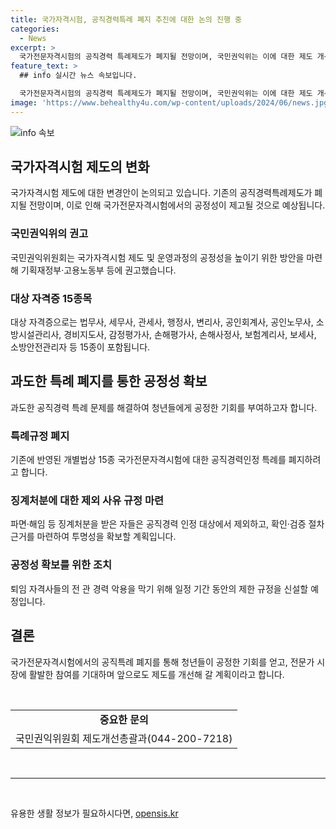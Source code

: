 ```yaml
---
title: 국가자격시험, 공직경력특례 폐지 추진에 대한 논의 진행 중
categories:
  - News
excerpt: >
  국가전문자격시험의 공직경력 특례제도가 폐지될 전망이며, 국민권익위는 이에 대한 제도 개선 방안을 권고했다. 공직경력 특례를 받는 자격증 15종에 대해 공직경력 인정 특례를 폐지하고, 공직 퇴임 자격사들의 공정성 문제를 해결하기 위한 내용을 담은 개선방안이 마련되었다. 국민권익위는 청년들의 공정한 기회를 보장하고 전문가 시장에 진입하는 계기를 마련하기를 기대하고 있다.
feature_text: >
  ## info 실시간 뉴스 속보입니다.

  국가전문자격시험의 공직경력 특례제도가 폐지될 전망이며, 국민권익위는 이에 대한 제도 개선 방안을 권고했다. 공직경력 특례를 받는 자격증 15종에 대해 공직경력 인정 특례를 폐지하고, 공직 퇴임 자격사들의 공정성 문제를 해결하기 위한 내용을 담은 개선방안이 마련되었다. 국민권익위는 청년들의 공정한 기회를 보장하고 전문가 시장에 진입하는 계기를 마련하기를 기대하고 있다.
image: 'https://www.behealthy4u.com/wp-content/uploads/2024/06/news.jpg'
---
```


<p><img src="https://www.behealthy4u.com/wp-content/uploads/2024/06/news.jpg" alt="info 속보" /></p>

<h2 data-ke-size="size26">국가자격시험 제도의 변화</h2>

<p data-ke-size="size16">국가자격시험 제도에 대한 변경안이 논의되고 있습니다. 기존의 공직경력특례제도가 폐지될 전망이며, 이로 인해 국가전문자격시험에서의 공정성이 제고될 것으로 예상됩니다.</p>

<h3><b>국민권익위의 권고</b></h3>

<p data-ke-size="size16">국민권익위원회는 국가자격시험 제도 및 운영과정의 공정성을 높이기 위한 방안을 마련해 기획재정부·고용노동부 등에 권고했습니다.</p>

<h3><b>대상 자격증 15종목</b></h3>

<p data-ke-size="size16">대상 자격증으로는 법무사, 세무사, 관세사, 행정사, 변리사, 공인회계사, 공인노무사, 소방시설관리사, 경비지도사, 감정평가사, 손해평가사, 손해사정사, 보험계리사, 보세사, 소방안전관리자 등 15종이 포함됩니다.</p>

<h2 data-ke-size="size26">과도한 특례 폐지를 통한 공정성 확보</h2>

<p data-ke-size="size16">과도한 공직경력 특례 문제를 해결하여 청년들에게 공정한 기회를 부여하고자 합니다.</p>

<h3><b>특례규정 폐지</b></h3>

<p data-ke-size="size16">기존에 반영된 개별법상 15종 국가전문자격시험에 대한 공직경력인정 특례를 폐지하려고 합니다.</p>

<h3><b>징계처분에 대한 제외 사유 규정 마련</b></h3>

<p data-ke-size="size16">파면·해임 등 징계처분을 받은 자들은 공직경력 인정 대상에서 제외하고, 확인·검증 절차 근거를 마련하여 투명성을 확보할 계획입니다.</p>

<h3><b>공정성 확보를 위한 조치</b></h3>

<p data-ke-size="size16">퇴임 자격사들의 전 관 경력 악용을 막기 위해 일정 기간 동안의 제한 규정을 신설할 예정입니다.</p>

<h2 data-ke-size="size26">결론</h2>

<p data-ke-size="size16">국가전문자격시험에서의 공직특례 폐지를 통해 청년들이 공정한 기회를 얻고, 전문가 시장에 활발한 참여를 기대하며 앞으로도 제도를 개선해 갈 계획이라고 합니다.</p>

<p data-ke-size="size16">&nbsp;</p>

<table>
    <tbody>
        <tr>
            <td style="text-align: center; height: 17px;"><b>중요한 문의</b></td>
        </tr>
        <tr>
            <td style="text-align: center; height: 17px;">국민권익위원회 제도개선총괄과(044-200-7218)</td>
        </tr>
    </tbody>
</table>

<p data-ke-size="size16">&nbsp;</p>

<hr>

<p data-ke-size="size16">&nbsp;</p>
유용한 생활 정보가 필요하시다면, <a href="https://opensis.kr" rel="dofollow">opensis.kr</a>


